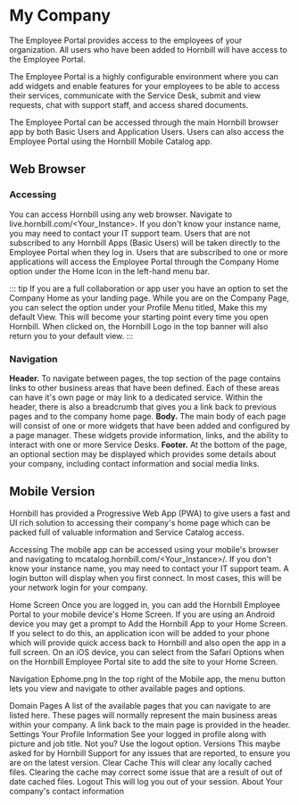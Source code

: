 # My Company
The Employee Portal provides access to the employees of your organization. All users who have been added to Hornbill will have access to the Employee Portal.

The Employee Portal is a highly configurable environment where you can add widgets and enable features for your employees to be able to access their services, communicate with the Service Desk, submit and view requests, chat with support staff, and access shared documents.

The Employee Portal can be accessed through the main Hornbill browser app by both Basic Users and Application Users. Users can also access the Employee Portal using the Hornbill Mobile Catalog app.

## Web Browser
### Accessing
You can access Hornbill using any web browser. Navigate to live.hornbill.com/<Your_Instance>. If you don't know your instance name, you may need to contact your IT support team. Users that are not subscribed to any Hornbill Apps (Basic Users) will be taken directly to the Employee Portal when they log in. Users that are subscribed to one or more applications will access the Employee Portal through the Company Home option under the Home Icon in the left-hand menu bar.

::: tip
If you are a full collaboration or app user you have an option to set the Company Home as your landing page. While you are on the Company Page, you can select the option under your Profile Menu titled, Make this my default View. This will become your starting point every time you open Hornbill. When clicked on, the Hornbill Logo in the top banner will also return you to your default view.
:::

### Navigation
**Header.** To navigate between pages, the top section of the page contains links to other business areas that have been defined. Each of these areas can have it's own page or may link to a dedicated service. Within the header, there is also a breadcrumb that gives you a link back to previous pages and to the company home page.
**Body.** The main body of each page will consist of one or more widgets that have been added and configured by a page manager. These widgets provide information, links, and the ability to interact with one or more Service Desks.
**Footer.** At the bottom of the page, an optional section may be displayed which provides some details about your company, including contact information and social media links.


## Mobile Version
Hornbill has provided a Progressive Web App (PWA) to give users a fast and UI rich solution to accessing their company's home page which can be packed full of valuable information and Service Catalog access.

Accessing
The mobile app can be accessed using your mobile's browser and navigating to mcatalog.hornbill.com/<Your_Instance>/. If you don't know your instance name, you may need to contact your IT support team. A login button will display when you first connect. In most cases, this will be your network login for your company.

Home Screen
Once you are logged in, you can add the Hornbill Employee Portal to your mobile device's Home Screen. If you are using an Android device you may get a prompt to Add the Hornbill App to your Home Screen. If you select to do this, an application icon will be added to your phone which will provide quick access back to Hornbill and also open the app in a full screen. On an iOS device, you can select from the Safari Options when on the Hornbill Employee Portal site to add the site to your Home Screen.

Navigation
Ephome.png
In the top right of the Mobile app, the menu button lets you view and navigate to other available pages and options.

Domain Pages
A list of the available pages that you can navigate to are listed here. These pages will normally represent the main business areas within your company. A link back to the main page is provided in the header.
Settings
Your Profile Information
See your logged in profile along with picture and job title. Not you? Use the logout option.
Versions
This maybe asked for by Hornbill Support for any issues that are reported, to ensure you are on the latest version.
Clear Cache
This will clear any locally cached files. Clearing the cache may correct some issue that are a result of out of date cached files.
Logout
This will log you out of your session.
About
Your company's contact information